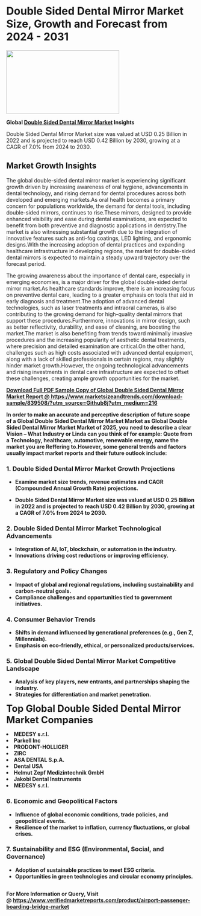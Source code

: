 <H1>Double Sided Dental Mirror Market Size, Growth and Forecast from 2024 - 2031</H1><img class="aligncenter size-medium wp-image-584254" src="https://thirdeyenews.in/wp-content/uploads/2024/09/Global-Market-Research-300x168.jpeg" alt="" width="300" height="168" /><p><strong>Global&nbsp;<a href="https://www.marketsizeandtrends.com/download-sample/839508/?utm_source=Github8j?utm_medium=216">Double Sided Dental Mirror Market</a> Insights</strong></p><p>Double Sided Dental Mirror Market size was valued at USD 0.25 Billion in 2022 and is projected to reach USD 0.42 Billion by 2030, growing at a CAGR of 7.0% from 2024 to 2030.</p><p><h2>Market Growth Insights</h2> <p>The global double-sided dental mirror market is experiencing significant growth driven by increasing awareness of oral hygiene, advancements in dental technology, and rising demand for dental procedures across both developed and emerging markets.As oral health becomes a primary concern for populations worldwide, the demand for dental tools, including double-sided mirrors, continues to rise.These mirrors, designed to provide enhanced visibility and ease during dental examinations, are expected to benefit from both preventive and diagnostic applications in dentistry.The market is also witnessing substantial growth due to the integration of innovative features such as anti-fog coatings, LED lighting, and ergonomic designs.With the increasing adoption of dental practices and expanding healthcare infrastructure in developing regions, the market for double-sided dental mirrors is expected to maintain a steady upward trajectory over the forecast period.</p> <p><strong><a href="#"></a></strong></p> <p>The growing awareness about the importance of dental care, especially in emerging economies, is a major driver for the global double-sided dental mirror market.As healthcare standards improve, there is an increasing focus on preventive dental care, leading to a greater emphasis on tools that aid in early diagnosis and treatment.The adoption of advanced dental technologies, such as laser treatments and intraoral cameras, is also contributing to the growing demand for high-quality dental mirrors that support these procedures.Furthermore, innovations in mirror design, such as better reflectivity, durability, and ease of cleaning, are boosting the market.The market is also benefiting from trends toward minimally invasive procedures and the increasing popularity of aesthetic dental treatments, where precision and detailed examination are critical.On the other hand, challenges such as high costs associated with advanced dental equipment, along with a lack of skilled professionals in certain regions, may slightly hinder market growth.However, the ongoing technological advancements and rising investments in dental care infrastructure are expected to offset these challenges, creating ample growth opportunities for the market.<p><strong><a href="#"></p><p><span class=""><strong>Download Full PDF Sample Copy of Global Double Sided Dental Mirror Market Report</strong> @ <a href="https://www.marketsizeandtrends.com/download-sample/839508/?utm_source=Github8j?utm_medium=216" target="_blank">https://www.marketsizeandtrends.com/download-sample/839508/?utm_source=Github8j?utm_medium=216</a></span></p><p>In order to make an accurate and perceptive description of future scope of a Global&nbsp;Double Sided Dental Mirror Market Market as Global&nbsp;Double Sided Dental Mirror Market Market of 2025, you need to describe a clear Vision &ndash; What Industry or Linda can you think of for example: Quote from a Technology, healthcare, automotive, renewable energy, name the market you are Reffering to.However, some general trends and factors usually impact market reports and their future outlook include:</p><h3>1.&nbsp;<strong>Double Sided Dental Mirror Market Growth Projections</strong></h3><ul><li>Examine market size trends, revenue estimates and CAGR (Compounded Annual Growth Rate) projections.</li><li><p>Double Sided Dental Mirror Market size was valued at USD 0.25 Billion in 2022 and is projected to reach USD 0.42 Billion by 2030, growing at a CAGR of 7.0% from 2024 to 2030.</p></li></ul><h3>2.&nbsp;<strong>Double Sided Dental Mirror Market Technological Advancements</strong></h3><ul><li>Integration of AI, IoT, blockchain, or automation in the industry.</li><li>Innovations driving cost reductions or improving efficiency.</li></ul><h3>3.&nbsp;<strong>Regulatory and Policy Changes</strong></h3><ul><li>Impact of global and regional regulations, including sustainability and carbon-neutral goals.</li><li>Compliance challenges and opportunities tied to government initiatives.</li></ul><h3>4.&nbsp;<strong>Consumer Behavior Trends</strong></h3><ul><li>Shifts in demand influenced by generational preferences (e.g., Gen Z, Millennials).</li><li>Emphasis on eco-friendly, ethical, or personalized products/services.</li></ul><h3>5.&nbsp;<strong>Global Double Sided Dental Mirror Market Competitive Landscape</strong></h3><ul><li>Analysis of key players, new entrants, and partnerships shaping the industry.</li><li>Strategies for differentiation and market penetration.</li></ul><p data-pm-slice="1 1 []"><span style="color: inherit; font-family: inherit; font-size: 25px;">Top Global Double Sided Dental Mirror Market Companies</span></p><div class="" data-test-id=""><p><li>MEDESY s.r.l.</li><li> Parkell Inc</li><li> PRODONT-HOLLIGER</li><li> ZIRC</li><li> ASA DENTAL S.p.A.</li><li> Dental USA</li><li> Helmut Zepf Medizintechnik GmbH</li><li> Jakobi Dental Instruments</li><li> MEDESY s.r.l.</li></p></div><h3>6.&nbsp;<strong>Economic and Geopolitical Factors</strong></h3><ul><li>Influence of global economic conditions, trade policies, and geopolitical events.</li><li>Resilience of the market to inflation, currency fluctuations, or global crises.</li></ul><h3>7.&nbsp;<strong>Sustainability and ESG (Environmental, Social, and Governance)</strong></h3><ul><li>Adoption of sustainable practices to meet ESG criteria.</li><li>Opportunities in green technologies and circular economy principles.</li></ul><h2><strong style="font-size: 14px;">For More Information or Query, Visit @&nbsp;</strong><a style="background-color: #ffffff; font-size: 14px;" href="https://www.marketsizeandtrends.com/report/double-sided-dental-mirror-market/" target="_blank">https://www.verifiedmarketreports.com/product/airport-passenger-boarding-bridge-market</a></h2>